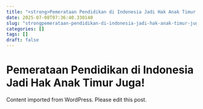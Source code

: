 ```yaml
---
title: "<strong>Pemerataan Pendidikan di Indonesia Jadi Hak Anak Timur Juga!</strong>"
date: 2025-07-08T07:36:40.330140
slug: "strongpemerataan-pendidikan-di-indonesia-jadi-hak-anak-timur-jugastrong"
categories: []
tags: []
draft: false
---
```


# <strong>Pemerataan Pendidikan di Indonesia Jadi Hak Anak Timur Juga!</strong>

Content imported from WordPress. Please edit this post.
